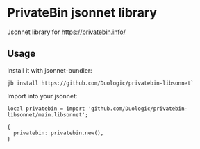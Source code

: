 # PrivateBin jsonnet library

Jsonnet library for https://privatebin.info/

## Usage

Install it with jsonnet-bundler:

```console
jb install https://github.com/Duologic/privatebin-libsonnet`
```

Import into your jsonnet:

```jsonnet
local privatebin = import 'github.com/Duologic/privatebin-libsonnet/main.libsonnet';

{
  privatebin: privatebin.new(),
}
```
